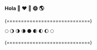 ###  Hola  👋  ❤️  🙏  🌞  🌎


{=============================}

 
 🌕 🌖 🌗 🌘 🌑 🌒 🌓 🌔 🌕


{=============================}

